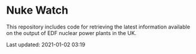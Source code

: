 # Nuke Watch

This repository includes code for retrieving the latest information available on the output of EDF nuclear power plants in the UK.

Last updated: 2021-01-02 03:19